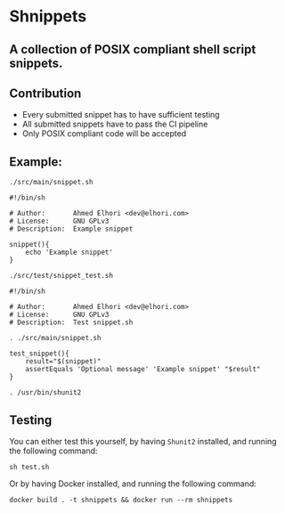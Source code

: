 # Shnippets

## A collection of POSIX compliant shell script snippets.

## Contribution 
* Every submitted snippet has to have sufficient testing
* All submitted snippets have to pass the CI pipeline
* Only POSIX compliant code will be accepted


## Example:
`./src/main/snippet.sh`
```
#!/bin/sh

# Author:       Ahmed Elhori <dev@elhori.com>
# License:      GNU GPLv3
# Description:  Example snippet

snippet(){
	echo 'Example snippet'
}
```

`./src/test/snippet_test.sh`
```
#!/bin/sh

# Author:       Ahmed Elhori <dev@elhori.com>
# License:      GNU GPLv3
# Description:  Test snippet.sh

. ./src/main/snippet.sh

test_snippet(){
	result="$(snippet)"
	assertEquals 'Optional message' 'Example snippet' "$result"
}

. /usr/bin/shunit2
```

## Testing
You can either test this yourself, by having `Shunit2` installed, and running the following command:
```
sh test.sh
```
Or by having Docker installed, and running the following command:
```
docker build . -t shnippets && docker run --rm shnippets
```
